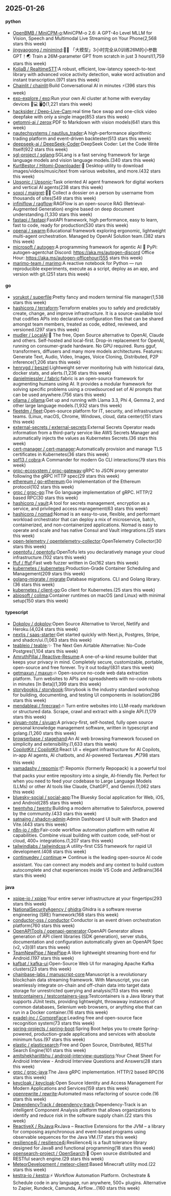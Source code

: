 ## 2025-01-26

#### python
* [OpenBMB / MiniCPM-o](https://github.com/OpenBMB/MiniCPM-o):MiniCPM-o 2.6: A GPT-4o Level MLLM for Vision, Speech and Multimodal Live Streaming on Your Phone(2,568 stars this week)
* [jingyaogong / minimind](https://github.com/jingyaogong/minimind):🚀🚀 「大模型」3小时完全从0训练26M的小参数GPT！🌏 Train a 26M-parameter GPT from scratch in just 3 hours!(1,759 stars this week)
* [KoljaB / RealtimeSTT](https://github.com/KoljaB/RealtimeSTT):A robust, efficient, low-latency speech-to-text library with advanced voice activity detection, wake word activation and instant transcription.(971 stars this week)
* [Chainlit / chainlit](https://github.com/Chainlit/chainlit):Build Conversational AI in minutes ⚡️(396 stars this week)
* [exo-explore / exo](https://github.com/exo-explore/exo):Run your own AI cluster at home with everyday devices 📱💻 🖥️⌚(1,221 stars this week)
* [hacksider / Deep-Live-Cam](https://github.com/hacksider/Deep-Live-Cam):real time face swap and one-click video deepfake with only a single image(853 stars this week)
* [getomni-ai / zerox](https://github.com/getomni-ai/zerox):PDF to Markdown with vision models(641 stars this week)
* [nautechsystems / nautilus_trader](https://github.com/nautechsystems/nautilus_trader):A high-performance algorithmic trading platform and event-driven backtester(513 stars this week)
* [deepseek-ai / DeepSeek-Coder](https://github.com/deepseek-ai/DeepSeek-Coder):DeepSeek Coder: Let the Code Write Itself(922 stars this week)
* [sgl-project / sglang](https://github.com/sgl-project/sglang):SGLang is a fast serving framework for large language models and vision language models.(340 stars this week)
* [KurtBestor / Hitomi-Downloader](https://github.com/KurtBestor/Hitomi-Downloader):🍰 Desktop utility to download images/videos/music/text from various websites, and more.(432 stars this week)
* [Upsonic / Upsonic](https://github.com/Upsonic/Upsonic):Task oriented AI agent framework for digital workers and vertical AI agents(238 stars this week)
* [soxoj / maigret](https://github.com/soxoj/maigret):🕵️‍♂️ Collect a dossier on a person by username from thousands of sites(549 stars this week)
* [infiniflow / ragflow](https://github.com/infiniflow/ragflow):RAGFlow is an open-source RAG (Retrieval-Augmented Generation) engine based on deep document understanding.(1,330 stars this week)
* [fastapi / fastapi](https://github.com/fastapi/fastapi):FastAPI framework, high performance, easy to learn, fast to code, ready for production(530 stars this week)
* [openai / swarm](https://github.com/openai/swarm):Educational framework exploring ergonomic, lightweight multi-agent orchestration. Managed by OpenAI Solution team.(382 stars this week)
* [microsoft / autogen](https://github.com/microsoft/autogen):A programming framework for agentic AI 🤖 PyPi: autogen-agentchat Discord: https://aka.ms/autogen-discord Office Hour: https://aka.ms/autogen-officehour(555 stars this week)
* [marimo-team / marimo](https://github.com/marimo-team/marimo):A reactive notebook for Python — run reproducible experiments, execute as a script, deploy as an app, and version with git.(251 stars this week)

#### go
* [yorukot / superfile](https://github.com/yorukot/superfile):Pretty fancy and modern terminal file manager(1,538 stars this week)
* [hashicorp / terraform](https://github.com/hashicorp/terraform):Terraform enables you to safely and predictably create, change, and improve infrastructure. It is a source-available tool that codifies APIs into declarative configuration files that can be shared amongst team members, treated as code, edited, reviewed, and versioned.(297 stars this week)
* [mudler / LocalAI](https://github.com/mudler/LocalAI):🤖 The free, Open Source alternative to OpenAI, Claude and others. Self-hosted and local-first. Drop-in replacement for OpenAI, running on consumer-grade hardware. No GPU required. Runs gguf, transformers, diffusers and many more models architectures. Features: Generate Text, Audio, Video, Images, Voice Cloning, Distributed, P2P inference(1,206 stars this week)
* [henrygd / beszel](https://github.com/henrygd/beszel):Lightweight server monitoring hub with historical data, docker stats, and alerts.(1,236 stars this week)
* [danielmiessler / fabric](https://github.com/danielmiessler/fabric):fabric is an open-source framework for augmenting humans using AI. It provides a modular framework for solving specific problems using a crowdsourced set of AI prompts that can be used anywhere.(756 stars this week)
* [ollama / ollama](https://github.com/ollama/ollama):Get up and running with Llama 3.3, Phi 4, Gemma 2, and other large language models.(1,932 stars this week)
* [fleetdm / fleet](https://github.com/fleetdm/fleet):Open-source platform for IT, security, and infrastructure teams. (Linux, macOS, Chrome, Windows, cloud, data center)(151 stars this week)
* [external-secrets / external-secrets](https://github.com/external-secrets/external-secrets):External Secrets Operator reads information from a third-party service like AWS Secrets Manager and automatically injects the values as Kubernetes Secrets.(36 stars this week)
* [cert-manager / cert-manager](https://github.com/cert-manager/cert-manager):Automatically provision and manage TLS certificates in Kubernetes(36 stars this week)
* [spf13 / cobra](https://github.com/spf13/cobra):A Commander for modern Go CLI interactions(79 stars this week)
* [grpc-ecosystem / grpc-gateway](https://github.com/grpc-ecosystem/grpc-gateway):gRPC to JSON proxy generator following the gRPC HTTP spec(29 stars this week)
* [ethereum / go-ethereum](https://github.com/ethereum/go-ethereum):Go implementation of the Ethereum protocol(102 stars this week)
* [grpc / grpc-go](https://github.com/grpc/grpc-go):The Go language implementation of gRPC. HTTP/2 based RPC(30 stars this week)
* [hashicorp / vault](https://github.com/hashicorp/vault):A tool for secrets management, encryption as a service, and privileged access management(63 stars this week)
* [hashicorp / nomad](https://github.com/hashicorp/nomad):Nomad is an easy-to-use, flexible, and performant workload orchestrator that can deploy a mix of microservice, batch, containerized, and non-containerized applications. Nomad is easy to operate and scale and has native Consul and Vault integrations.(25 stars this week)
* [open-telemetry / opentelemetry-collector](https://github.com/open-telemetry/opentelemetry-collector):OpenTelemetry Collector(30 stars this week)
* [opentofu / opentofu](https://github.com/opentofu/opentofu):OpenTofu lets you declaratively manage your cloud infrastructure.(102 stars this week)
* [ffuf / ffuf](https://github.com/ffuf/ffuf):Fast web fuzzer written in Go(162 stars this week)
* [kubernetes / kubernetes](https://github.com/kubernetes/kubernetes):Production-Grade Container Scheduling and Management(209 stars this week)
* [golang-migrate / migrate](https://github.com/golang-migrate/migrate):Database migrations. CLI and Golang library.(36 stars this week)
* [kubernetes / client-go](https://github.com/kubernetes/client-go):Go client for Kubernetes.(25 stars this week)
* [abiosoft / colima](https://github.com/abiosoft/colima):Container runtimes on macOS (and Linux) with minimal setup(150 stars this week)

#### typescript
* [Dokploy / dokploy](https://github.com/Dokploy/dokploy):Open Source Alternative to Vercel, Netlify and Heroku.(4,024 stars this week)
* [nextjs / saas-starter](https://github.com/nextjs/saas-starter):Get started quickly with Next.js, Postgres, Stripe, and shadcn/ui.(1,063 stars this week)
* [teableio / teable](https://github.com/teableio/teable):✨ The Next Gen Airtable Alternative: No-Code Postgres(1,104 stars this week)
* [AmruthPillai / Reactive-Resume](https://github.com/AmruthPillai/Reactive-Resume):A one-of-a-kind resume builder that keeps your privacy in mind. Completely secure, customizable, portable, open-source and free forever. Try it out today!(831 stars this week)
* [getmaxun / maxun](https://github.com/getmaxun/maxun):🔥 Open-source no-code web data extraction platform. Turn websites to APIs and spreadsheets with no-code robots in minutes [In Beta](1,399 stars this week)
* [storybookjs / storybook](https://github.com/storybookjs/storybook):Storybook is the industry standard workshop for building, documenting, and testing UI components in isolation(286 stars this week)
* [mendableai / firecrawl](https://github.com/mendableai/firecrawl):🔥 Turn entire websites into LLM-ready markdown or structured data. Scrape, crawl and extract with a single API.(1,179 stars this week)
* [siyuan-note / siyuan](https://github.com/siyuan-note/siyuan):A privacy-first, self-hosted, fully open source personal knowledge management software, written in typescript and golang.(1,260 stars this week)
* [browserbase / stagehand](https://github.com/browserbase/stagehand):An AI web browsing framework focused on simplicity and extensibility.(1,633 stars this week)
* [CopilotKit / CopilotKit](https://github.com/CopilotKit/CopilotKit):React UI + elegant infrastructure for AI Copilots, in-app AI agents, AI chatbots, and AI-powered Textareas 🪁(798 stars this week)
* [yamadashy / repomix](https://github.com/yamadashy/repomix):📦 Repomix (formerly Repopack) is a powerful tool that packs your entire repository into a single, AI-friendly file. Perfect for when you need to feed your codebase to Large Language Models (LLMs) or other AI tools like Claude, ChatGPT, and Gemini.(1,062 stars this week)
* [bluesky-social / social-app](https://github.com/bluesky-social/social-app):The Bluesky Social application for Web, iOS, and Android(285 stars this week)
* [twentyhq / twenty](https://github.com/twentyhq/twenty):Building a modern alternative to Salesforce, powered by the community.(433 stars this week)
* [satnaing / shadcn-admin](https://github.com/satnaing/shadcn-admin):Admin Dashboard UI built with Shadcn and Vite.(443 stars this week)
* [n8n-io / n8n](https://github.com/n8n-io/n8n):Fair-code workflow automation platform with native AI capabilities. Combine visual building with custom code, self-host or cloud, 400+ integrations.(1,207 stars this week)
* [tailwindlabs / tailwindcss](https://github.com/tailwindlabs/tailwindcss):A utility-first CSS framework for rapid UI development.(408 stars this week)
* [continuedev / continue](https://github.com/continuedev/continue):⏩ Continue is the leading open-source AI code assistant. You can connect any models and any context to build custom autocomplete and chat experiences inside VS Code and JetBrains(364 stars this week)

#### java
* [xpipe-io / xpipe](https://github.com/xpipe-io/xpipe):Your entire server infrastructure at your fingertips(293 stars this week)
* [NationalSecurityAgency / ghidra](https://github.com/NationalSecurityAgency/ghidra):Ghidra is a software reverse engineering (SRE) framework(168 stars this week)
* [conductor-oss / conductor](https://github.com/conductor-oss/conductor):Conductor is an event driven orchestration platform(760 stars this week)
* [OpenAPITools / openapi-generator](https://github.com/OpenAPITools/openapi-generator):OpenAPI Generator allows generation of API client libraries (SDK generation), server stubs, documentation and configuration automatically given an OpenAPI Spec (v2, v3)(81 stars this week)
* [TeamNewPipe / NewPipe](https://github.com/TeamNewPipe/NewPipe):A libre lightweight streaming front-end for Android.(197 stars this week)
* [kafbat / kafka-ui](https://github.com/kafbat/kafka-ui):Open-Source Web UI for managing Apache Kafka clusters(23 stars this week)
* [chainbase-labs / manuscript-core](https://github.com/chainbase-labs/manuscript-core):Manuscript is a revolutionary blockchain data streaming framework. With Manuscript, you can seamlessly integrate on-chain and off-chain data into target data storage for unrestricted querying and analysis(113 stars this week)
* [testcontainers / testcontainers-java](https://github.com/testcontainers/testcontainers-java):Testcontainers is a Java library that supports JUnit tests, providing lightweight, throwaway instances of common databases, Selenium web browsers, or anything else that can run in a Docker container.(16 stars this week)
* [exadel-inc / CompreFace](https://github.com/exadel-inc/CompreFace):Leading free and open-source face recognition system(73 stars this week)
* [spring-projects / spring-boot](https://github.com/spring-projects/spring-boot):Spring Boot helps you to create Spring-powered, production-grade applications and services with absolute minimum fuss.(97 stars this week)
* [elastic / elasticsearch](https://github.com/elastic/elasticsearch):Free and Open Source, Distributed, RESTful Search Engine(101 stars this week)
* [amitshekhariitbhu / android-interview-questions](https://github.com/amitshekhariitbhu/android-interview-questions):Your Cheat Sheet For Android Interview - Android Interview Questions and Answers(28 stars this week)
* [grpc / grpc-java](https://github.com/grpc/grpc-java):The Java gRPC implementation. HTTP/2 based RPC(16 stars this week)
* [keycloak / keycloak](https://github.com/keycloak/keycloak):Open Source Identity and Access Management For Modern Applications and Services(159 stars this week)
* [openrewrite / rewrite](https://github.com/openrewrite/rewrite):Automated mass refactoring of source code.(16 stars this week)
* [DependencyTrack / dependency-track](https://github.com/DependencyTrack/dependency-track):Dependency-Track is an intelligent Component Analysis platform that allows organizations to identify and reduce risk in the software supply chain.(22 stars this week)
* [ReactiveX / RxJava](https://github.com/ReactiveX/RxJava):RxJava – Reactive Extensions for the JVM – a library for composing asynchronous and event-based programs using observable sequences for the Java VM.(17 stars this week)
* [resilience4j / resilience4j](https://github.com/resilience4j/resilience4j):Resilience4j is a fault tolerance library designed for Java8 and functional programming(18 stars this week)
* [opensearch-project / OpenSearch](https://github.com/opensearch-project/OpenSearch):🔎 Open source distributed and RESTful search engine.(29 stars this week)
* [MeteorDevelopment / meteor-client](https://github.com/MeteorDevelopment/meteor-client):Based Minecraft utility mod.(22 stars this week)
* [kestra-io / kestra](https://github.com/kestra-io/kestra):⚡ Workflow Automation Platform. Orchestrate & Schedule code in any language, run anywhere, 500+ plugins. Alternative to Zapier, Rundeck, Camunda, Airflow...(160 stars this week)
